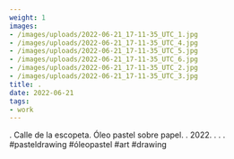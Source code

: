 ```yaml
---
weight: 1
images:
- /images/uploads/2022-06-21_17-11-35_UTC_1.jpg
- /images/uploads/2022-06-21_17-11-35_UTC_4.jpg
- /images/uploads/2022-06-21_17-11-35_UTC_5.jpg
- /images/uploads/2022-06-21_17-11-35_UTC_6.jpg
- /images/uploads/2022-06-21_17-11-35_UTC_2.jpg
- /images/uploads/2022-06-21_17-11-35_UTC_3.jpg
title: .
date: 2022-06-21
tags:
- work
---
```


.
Calle de la escopeta.
Óleo pastel sobre papel.
.
2022.
.
.
.
#pasteldrawing #óleopastel #art #drawing
